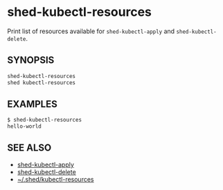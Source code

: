 # shed-kubectl-resources

Print list of resources available for `shed-kubectl-apply` and `shed-kubectl-delete`.

## SYNOPSIS

```bash
shed-kubectl-resources
shed kubectl-resources
```

## EXAMPLES
```bash
$ shed-kubectl-resources
hello-world
```

## SEE ALSO

- [shed-kubectl-apply](shed-kubectl-apply.md)
- [shed-kubectl-delete](shed-kubectl-delete.md)
- [~/.shed/kubectl-resources](directory-kubectl-resources.md)